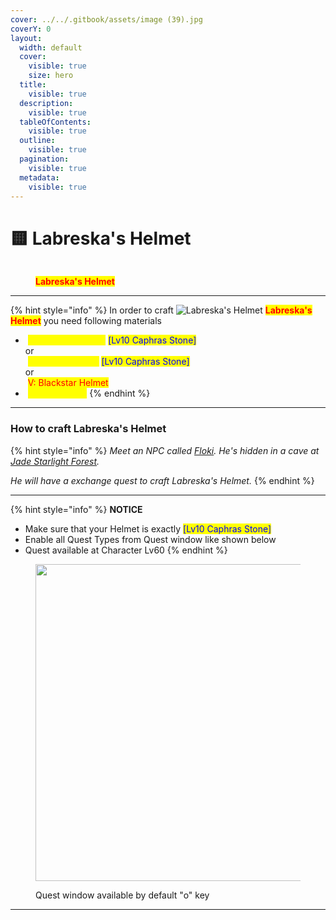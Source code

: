 ```yaml
---
cover: ../../.gitbook/assets/image (39).jpg
coverY: 0
layout:
  width: default
  cover:
    visible: true
    size: hero
  title:
    visible: true
  description:
    visible: true
  tableOfContents:
    visible: true
  outline:
    visible: true
  pagination:
    visible: true
  metadata:
    visible: true
---
```


# 🟨 Labreska's Helmet

<figure><img src="https://592728697-files.gitbook.io/~/files/v0/b/gitbook-x-prod.appspot.com/o/spaces%2FkA2Ou9rHBG7pND0Xi3Co%2Fuploads%2FfbIoG22f1c7Q3ScXmSQa%2Fimage.png?alt=media&#x26;token=2f00d6cf-933e-4161-beaf-4e6c09e2851f" alt=""><figcaption><p><mark style="color:red;"><strong>Labreska's Helmet</strong></mark></p></figcaption></figure>

***

{% hint style="info" %}
In order to craft <img src="https://592728697-files.gitbook.io/~/files/v0/b/gitbook-x-prod.appspot.com/o/spaces%2FkA2Ou9rHBG7pND0Xi3Co%2Fuploads%2FfbIoG22f1c7Q3ScXmSQa%2Fimage.png?alt=media&#x26;token=2f00d6cf-933e-4161-beaf-4e6c09e2851f" alt="Labreska&#x27;s Helmet" data-size="line"> <mark style="color:red;">**Labreska's Helmet**</mark> you need following materials

* <img src="https://592728697-files.gitbook.io/~/files/v0/b/gitbook-x-prod.appspot.com/o/spaces%2FkA2Ou9rHBG7pND0Xi3Co%2Fuploads%2FaKqtjps5EhXFtMh38AOw%2Fimage.png?alt=media&#x26;token=919cca1d-e94e-4557-a72d-c655533bafb7" alt="" data-size="line"> <mark style="color:yellow;">V: Griffon's Helmet</mark> <mark style="color:blue;">\[</mark><img src="https://592728697-files.gitbook.io/~/files/v0/b/gitbook-x-prod.appspot.com/o/spaces%2FkA2Ou9rHBG7pND0Xi3Co%2Fuploads%2FXMmmuPTLcV8YocjeDRHj%2Fimage.png?alt=media&#x26;token=344a3bff-f4a7-4d4d-9e85-455f48018e1d" alt="" data-size="line"><mark style="color:blue;">Lv10 Caphras Stone]</mark>\
  or\
  <img src="https://592728697-files.gitbook.io/~/files/v0/b/gitbook-x-prod.appspot.com/o/spaces%2FkA2Ou9rHBG7pND0Xi3Co%2Fuploads%2F50ycD7rEbt4L9nfaB2q6%2Fimage.png?alt=media&#x26;token=0ce2ccac-ce15-489a-91bd-69aab80fe479" alt="" data-size="line"> <mark style="color:yellow;">V: Giath's Helmet</mark> <mark style="color:blue;">\[</mark><img src="https://592728697-files.gitbook.io/~/files/v0/b/gitbook-x-prod.appspot.com/o/spaces%2FkA2Ou9rHBG7pND0Xi3Co%2Fuploads%2FXMmmuPTLcV8YocjeDRHj%2Fimage.png?alt=media&#x26;token=344a3bff-f4a7-4d4d-9e85-455f48018e1d" alt="" data-size="line"><mark style="color:blue;">Lv10 Caphras Stone]</mark>\
  or\
  <img src="https://592728697-files.gitbook.io/~/files/v0/b/gitbook-x-prod.appspot.com/o/spaces%2FkA2Ou9rHBG7pND0Xi3Co%2Fuploads%2Fznvl7vFNhWYOkiz0iHId%2Fimage.png?alt=media&#x26;token=23b5240d-87a4-4977-ad48-1144ca7e3389" alt="" data-size="line"> <mark style="color:red;">V: Blackstar Helmet</mark>
* <img src="https://592728697-files.gitbook.io/~/files/v0/b/gitbook-x-prod.appspot.com/o/spaces%2FkA2Ou9rHBG7pND0Xi3Co%2Fuploads%2FTg3rYTsFpCFIbvPwWIZb%2Fimage.png?alt=media&#x26;token=446c7762-c963-441d-814a-d87d79c2df50" alt="" data-size="line"> <mark style="color:yellow;">Flame of Frost</mark>
{% endhint %}

***

### How to craft Labreska's Helmet

{% hint style="info" %}
_Meet an NPC called_ [_Floki_](https://bdocodex.com/us/npc/50783/)_. He's hidden in a cave at_ [_Jade Starlight Forest_](https://bdocodex.com/us/node/1755/)_._

_He will have a exchange quest to craft Labreska's Helmet._
{% endhint %}

***

{% hint style="info" %}
**NOTICE**

* Make sure that your Helmet is exactly <mark style="color:blue;">\[</mark><img src="https://592728697-files.gitbook.io/~/files/v0/b/gitbook-x-prod.appspot.com/o/spaces%2FkA2Ou9rHBG7pND0Xi3Co%2Fuploads%2FXMmmuPTLcV8YocjeDRHj%2Fimage.png?alt=media&#x26;token=344a3bff-f4a7-4d4d-9e85-455f48018e1d" alt="" data-size="line"><mark style="color:blue;">Lv10 Caphras Stone]</mark>
* Enable all Quest Types from Quest window like shown below
* Quest available at Character Lv60
{% endhint %}

<figure><img src="https://592728697-files.gitbook.io/~/files/v0/b/gitbook-x-prod.appspot.com/o/spaces%2FkA2Ou9rHBG7pND0Xi3Co%2Fuploads%2FeCbgP4Vsqj2n3gKDAgja%2Fimage.png?alt=media&#x26;token=4a03ac0c-ae34-40d4-a60e-0862148494e8" alt="" width="507"><figcaption><p>Quest window available by default "o" key</p></figcaption></figure>

***
